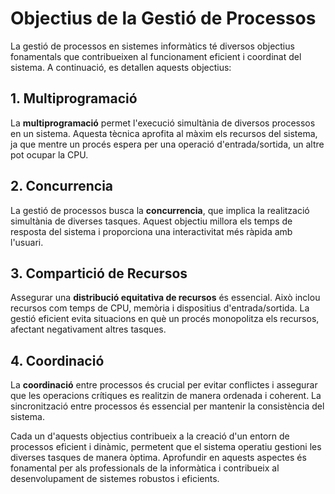 # Objectius de la Gestió de Processos
La gestió de processos en sistemes informàtics té diversos objectius fonamentals que contribueixen al funcionament eficient i coordinat del sistema. A continuació, es detallen aquests objectius:
## 1. Multiprogramació
La **multiprogramació** permet l'execució simultània de diversos processos en un sistema. Aquesta tècnica aprofita al màxim els recursos del sistema, ja que mentre un procés espera per una operació d'entrada/sortida, un altre pot ocupar la CPU.
## 2. Concurrencia
La gestió de processos busca la **concurrencia**, que implica la realització simultània de diverses tasques. Aquest objectiu millora els temps de resposta del sistema i proporciona una interactivitat més ràpida amb l'usuari.
## 3. Compartició de Recursos
Assegurar una **distribució equitativa de recursos** és essencial. Això inclou recursos com temps de CPU, memòria i dispositius d'entrada/sortida. La gestió eficient evita situacions en què un procés monopolitza els recursos, afectant negativament altres tasques.
## 4. Coordinació
La **coordinació** entre processos és crucial per evitar conflictes i assegurar que les operacions crítiques es realitzin de manera ordenada i coherent. La sincronització entre processos és essencial per mantenir la consistència del sistema.

Cada un d'aquests objectius contribueix a la creació d'un entorn de processos eficient i dinàmic, permetent que el sistema operatiu gestioni les diverses tasques de manera òptima. Aprofundir en aquests aspectes és fonamental per als professionals de la informàtica i contribueix al desenvolupament de sistemes robustos i eficients.